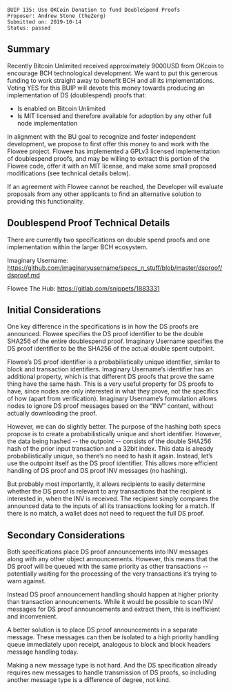     BUIP 135: Use OKCoin Donation to fund DoubleSpend Proofs
    Proposer: Andrew Stone (theZerg)
    Submitted on: 2019-10-14
    Status: passed

Summary
-------

Recently Bitcoin Unlimited received approximately 9000USD from OKcoin to
encourage BCH technological development. We want to put this generous
funding to work straight away to benefit BCH and all its
implementations. Voting YES for this BUIP will devote this money towards
producing an implementation of DS (doublespend) proofs that:

-   Is enabled on Bitcoin Unlimited
-   Is MIT licensed and therefore available for adoption by any other
    full node implementation

In alignment with the BU goal to recognize and foster independent
development, we propose to first offer this money to and work with the
Flowee project. Flowee has implemented a GPLv3 licensed implementation
of doublespend proofs, and may be willing to extract this portion of the
Flowee code, offer it with an MIT license, and make some small proposed
modifications (see technical details below).

If an agreement with Flowee cannot be reached, the Developer will
evaluate proposals from any other applicants to find an alternative
solution to providing this functionality.

Doublespend Proof Technical Details
-----------------------------------

There are currently two specifications on double spend proofs and one
implementation within the larger BCH ecosystem.

Imaginary Username:
<https://github.com/imaginaryusername/specs_n_stuff/blob/master/dsproof/dsproof.md>

Flowee The Hub: <https://gitlab.com/snippets/1883331>

Initial Considerations
----------------------

One key difference in the specifications is in how the DS proofs are
announced. Flowee specifies the DS proof identifier to be the double
SHA256 of the entire doublespend proof. Imaginary Username specifies the
DS proof identifier to be the SHA256 of the actual double spent
outpoint.

Flowee’s DS proof identifier is a probabilistically unique identifier,
similar to block and transaction identifiers. Imaginary Username’s
identifier has an additional property, which is that different DS proofs
that prove the same thing have the same hash. This is a very useful
property for DS proofs to have, since nodes are only interested in what
they prove, not the specifics of how (apart from verification).
Imaginary Username’s formulation allows nodes to ignore DS proof
messages based on the “INV” content, without actually downloading the
proof.

However, we can do slightly better. The purpose of the hashing both
specs propose is to create a probabilistically unique and short
identifier. However, the data being hashed -- the outpoint -- consists
of the double SHA256 hash of the prior input transaction and a 32bit
index. This data is already probabilistically unique, so there’s no need
to hash it again. Instead, let’s use the outpoint itself as the DS proof
identifier. This allows more efficient handling of DS proof and DS proof
INV messages (no hashing).

But probably most importantly, it allows recipients to easily determine
whether the DS proof is relevant to any transactions that the recipient
is interested in, when the INV is received. The recipient simply
compares the announced data to the inputs of all its transactions
looking for a match. If there is no match, a wallet does not need to
request the full DS proof.

Secondary Considerations
------------------------

Both specifications place DS proof announcements into INV messages along
with any other object announcements. However, this means that the DS
proof will be queued with the same priority as other transactions --
potentially waiting for the processing of the very transactions it’s
trying to warn against.

Instead DS proof announcement handling should happen at higher priority
than transaction announcements. While it would be possible to scan INV
messages for DS proof announcements and extract them, this is
inefficient and inconvenient.

A better solution is to place DS proof announcements in a separate
message. These messages can then be isolated to a high priority handling
queue immediately upon receipt, analogous to block and block headers
message handling today.

Making a new message type is not hard. And the DS specification already
requires new messages to handle transmission of DS proofs, so including
another message type is a difference of degree, not kind.
